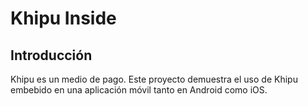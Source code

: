 # Khipu Inside

## Introducción

Khipu es un medio de pago. Este proyecto demuestra el uso de Khipu embebido en una aplicación móvil tanto en Android como iOS.
